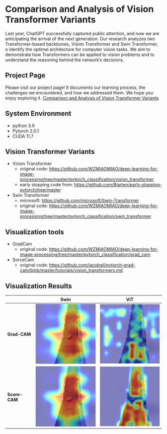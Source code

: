 # Comparison and Analysis of Vision Transformer Variants
Last year, ChatGPT successfully captured public attention, and now we are anticipating the arrival of the next generation. Our research analyzes two Transformer-based backbones, Vision Transformer and Swin Transformer, o identify the optimal architecture for computer vision tasks. We aim to demonstrate how Transformers can be applied to vision problems and to understand the reasoning behind the network’s decisions.

## Project Page
Please visit our project page! It documents our learning process, the challenges we encountered, and how we addressed them. We hope you enjoy exploring it.
[Comparison and Analysis of Vision Transformer Variants](https://sites.google.com/view/project666/home)

## System Environment  
   * python 3.9
   * Pytorch 2.0.1
   * CUDA 11.7

## Vision Transformer Variants
* Vision Transformer
  * original code: https://github.com/WZMIAOMIAO/deep-learning-for-image-processing/tree/master/pytorch_classification/vision_transformer
  * early stopping code from: https://github.com/Bjarten/early-stopping-pytorch/tree/master
* Swin Transformer
  * microsoft: https://github.com/microsoft/Swin-Transformer
  * original code: https://github.com/WZMIAOMIAO/deep-learning-for-image-processing/tree/master/pytorch_classification/swin_transformer

 
## Visualization tools
* GradCam
   * original code: https://github.com/WZMIAOMIAO/deep-learning-for-image-processing/tree/master/pytorch_classification/grad_cam
* SorceCam
   * original code: https://github.com/jacobgil/pytorch-grad-cam/blob/master/tutorials/vision_transformers.md

## Visualization Results

|               | **Swin**        | **ViT**         |
|---------------|----------------|-----------------|
| **Grad-CAM**  | ![](assets/swin_616_gradcam.jpg) | ![](assets/vit_616_None_gradcam_cam.jpg) |
| **Score-CAM** | ![](assets/swin_616_scorecam.jpg) | ![](assets/vit_616_None_scorecam_cam.jpg) |
